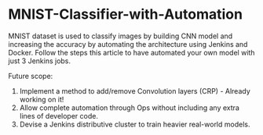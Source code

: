 # MNIST-Classifier-with-Automation
MNIST dataset is used to classify images by building CNN model and increasing the accuracy by automating the architecture using Jenkins and Docker. 
Follow the steps this article to have automated your own model with just 3 Jenkins jobs.

<link>

Future scope:
1. Implement a method to add/remove Convolution layers (CRP) - Already working on it!
2. Allow complete automation through Ops without including any extra lines of developer code.
3. Devise a Jenkins distributive cluster to train heavier real-world models.
